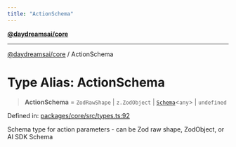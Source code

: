 ```yaml
---
title: "ActionSchema"
---
```


[**@daydreamsai/core**](./api-reference.md)

***

[@daydreamsai/core](./api-reference.md) / ActionSchema

# Type Alias: ActionSchema

> **ActionSchema** = `ZodRawShape` \| `z.ZodObject` \| [`Schema`](./Schema.md)\<`any`\> \| `undefined`

Defined in: [packages/core/src/types.ts:92](https://github.com/dojoengine/daydreams/blob/cade502c379b7b9e103832026447c86310638fce/packages/core/src/types.ts#L92)

Schema type for action parameters - can be Zod raw shape, ZodObject, or AI SDK Schema

